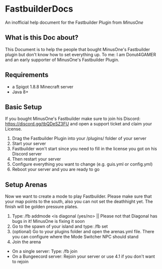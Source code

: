 # FastbuilderDocs
An inofficial help document for the Fastbuilder Plugin from _MinusOne_

## What is this Doc about?
This Document is to help the people that bought MinusOne's Fastbuilder plugin but don't know how to set everything up. To me: I am Donut4GAMER and an early supporter of MinusOne's Fastbuilder Plugin.

## Requirements
- a Spigot 1.8.8 Minecraft server
- Java 8+

## Basic Setup
If you bought MinusOne's Fastbuilder make sure to join his Discord: https://discord.gg/tbQDeSZ3FU and open a support ticket and claim your License.

1. Drag the Fastbuilder Plugin into your /plugins/ folder of your server
2. Start your server
3. Fastbuilder won't start since you need to fill in the license you got on his Discord server
4. Then restart your server
5. Configure everything you want to change (e.g. guis.yml or config.yml)
6. Reboot your server and you are ready to go

## Setup Arenas
Now we want to create a mode to play Fastbuilder. Please make sure that your map points to the south, also you can not set the deathhight yet. The finish will be golden pressure plates. 

1. Type: /fb addmode <modename> <is diagonal (yes/no> || Please not that Diagonal has bugs in it! MinusOne is fixing it soon
2. Go to the spawn of your island and type: /fb set <modename> <islandnumber>
3. (optional) Go to your plugins folder and open the arenas.yml file. There you can configure where the Mode Switcher NPC should stand
4. Join the arena
- On a single server: Type: /fb join <modename>
- On a Bungeecord server: Rejoin your server or use 4.1 if you don't want to rejoin

